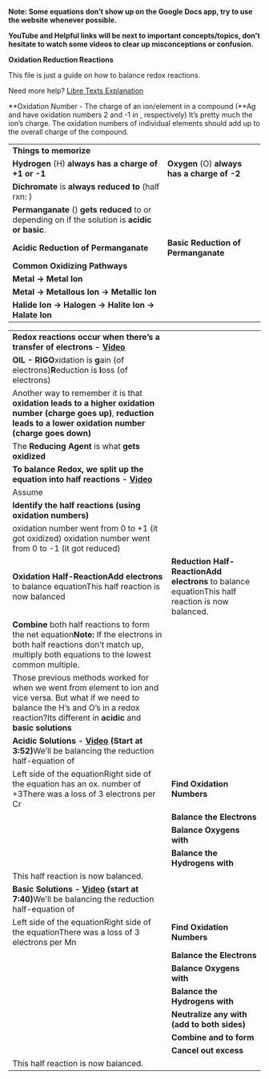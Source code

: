 **Note: Some equations don’t show up on the Google Docs app, try to use the website whenever possible.**

**YouTube and Helpful links will be next to important concepts/topics, don’t hesitate to watch some videos to clear up misconceptions or confusion.**

**Oxidation Reduction Reactions**

This file is just a guide on how to balance redox reactions.

Need more help? [Libre Texts Explanation](https://chem.libretexts.org/Bookshelves/Analytical_Chemistry/Supplemental_Modules_(Analytical_Chemistry)/Electrochemistry/Redox_Chemistry/Oxidation-Reduction_Reactions)

**Oxidation Number - The charge of an ion/element in a compound (**Ag and have oxidation numbers 2 and -1 in , respectively) It’s pretty much the ion’s charge. The oxidation numbers of individual elements should add up to the overall charge of the compound.

<table><tbody><tr><td><strong>Things to memorize</strong></td><td></td></tr><tr><td><strong>Hydrogen </strong>(H)<strong> always has a charge of +1 or -1</strong></td><td><strong>Oxygen </strong>(O) <strong>always has a charge of -2</strong></td></tr><tr><td><strong>Dichromate </strong>is <strong>always reduced to </strong>(half rxn: )</td><td></td></tr><tr><td><strong>Permanganate </strong>() <strong>gets reduced </strong>to or<strong> </strong>depending on if the solution is <strong>acidic or basic</strong>.</td><td></td></tr><tr><td><strong>Acidic Reduction of Permanganate</strong></td><td><strong>Basic Reduction of Permanganate</strong><strong></strong></td></tr><tr><td><strong>Common Oxidizing Pathways</strong></td><td></td></tr><tr><td><strong>Metal → Metal Ion</strong></td><td></td></tr><tr><td><strong>Metal → Metallous Ion → Metallic Ion</strong></td><td></td></tr><tr><td><strong>Halide Ion → Halogen → Halite Ion → Halate Ion</strong></td><td></td></tr></tbody></table>

<table><tbody><tr><td><strong>Redox reactions occur when there’s a transfer of electrons - <a href="https://www.youtube.com/watch?v=dF5lB7gRtcA">Video</a></strong></td><td></td></tr><tr><td><strong>OIL - RIG</strong><strong>O</strong>xidation is <strong>g</strong>ain (of electrons)<strong>R</strong>eduction is <strong>l</strong>oss (of electrons)</td><td></td></tr><tr><td>Another way to remember it is that <strong>oxidation leads to a higher oxidation number (charge goes up)</strong>, <strong>reduction leads to a lower oxidation number (charge goes down)</strong></td><td></td></tr><tr><td>The <strong>Reducing Agent</strong> is what <strong>gets oxidized</strong></td><td></td></tr><tr><td><strong>To balance Redox, we split up the equation into half reactions - <a href="https://www.youtube.com/watch?v=YWl4KHsUxuw">Video</a></strong></td><td></td></tr><tr><td>Assume</td><td></td></tr><tr><td><strong>Identify the half reactions (using oxidation numbers)</strong></td><td></td></tr><tr><td><strong></strong>oxidation number went from 0 to +1 (it got oxidized) oxidation number went from 0 to -1 (it got reduced)</td><td></td></tr><tr><td><strong>Oxidation Half-Reaction</strong><strong>Add electrons</strong> to balance equationThis half reaction is now balanced<strong></strong></td><td><strong>Reduction Half-Reaction</strong><strong></strong><strong>Add electrons</strong> to balance equationThis half reaction is now balanced.</td></tr><tr><td><strong>Combine</strong> both half reactions to form the net equation<strong></strong><strong>Note: </strong>If the electrons in both half reactions don’t match up, multiply both equations to the lowest common multiple.</td><td></td></tr><tr><td>Those previous methods worked for when we went from element to ion and vice versa. But what if we need to balance the H’s and O’s in a redox reaction?Its different in <strong>acidic </strong>and <strong>basic solutions</strong></td><td></td></tr><tr><td><strong>Acidic Solutions - <a href="https://youtu.be/fdbrhQAM9Gw?t=228">Video</a> (Start at 3:52)</strong>We’ll be balancing the reduction half-equation of</td><td></td></tr><tr><td>Left side of the equationRight side of the equation has an ox. number of +3There was a loss of 3 electrons per Cr</td><td><strong>Find Oxidation Numbers</strong></td></tr><tr><td></td><td><strong>Balance the Electrons</strong></td></tr><tr><td></td><td><strong>Balance Oxygens with</strong></td></tr><tr><td></td><td><strong>Balance the Hydrogens with</strong></td></tr><tr><td>This half reaction is now balanced.</td><td></td></tr><tr><td><strong>Basic Solutions - <a href="https://youtu.be/fdbrhQAM9Gw?t=452">Video</a> (start at 7:40)</strong>We’ll be balancing the reduction half-equation of</td><td></td></tr><tr><td>Left side of the equationRight side of the equationThere was a loss of 3 electrons per Mn</td><td><strong>Find Oxidation Numbers</strong></td></tr><tr><td></td><td><strong>Balance the Electrons</strong></td></tr><tr><td></td><td><strong>Balance Oxygens with</strong></td></tr><tr><td></td><td><strong>Balance the Hydrogens with</strong></td></tr><tr><td></td><td><strong>Neutralize any with (add to both sides)</strong></td></tr><tr><td></td><td><strong>Combine and to form</strong></td></tr><tr><td></td><td><strong>Cancel out excess</strong></td></tr><tr><td>This half reaction is now balanced.</td><td></td></tr></tbody></table>